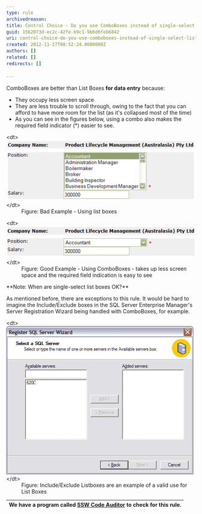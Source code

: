 ```yaml
---
type: rule
archivedreason: 
title: Control Choice - Do you use ComboBoxes instead of single-select List Boxes?
guid: 1562073d-ec2c-42fe-b9c1-9b6d6feb6842
uri: control-choice-do-you-use-comboboxes-instead-of-single-select-list-boxes
created: 2012-11-27T08:52:24.0000000Z
authors: []
related: []
redirects: []

---
```


ComboBoxes are better than List Boxes  **for data entry** because:

* They occupy less screen space
* They are less trouble to scroll through, owing to the fact that you can afford to have more room for the list (as it's collapsed most of the time)
* As you can see in the figures below, using a combo also makes the required field indicator (\*) easier to see.


<!--endintro-->
<dl class="badImage">&lt;dt&gt;<img alt="Web Page with ListBoxes" src="../../assets/ListBoxesAreEvil_SingleSelectBad.gif">&lt;/dt&gt;
<dd>Figure: Bad Example - Using list boxes</dd></dl><dl class="goodImage">&lt;dt&gt;<img alt="Web Page with ComboBox" src="../../assets/ListBoxesAreEvil_SingleSelectGood.gif">&lt;/dt&gt;
<dd>Figure: Good Example - Using ComboBoxes - takes up less screen space and the required field indication is easy to see</dd></dl>
 **Note: When are single-select list boxes OK?** 

As mentioned before, there are exceptions to this rule. It would be hard to imagine the Include/Exclude boxes in the SQL Server Enterprise Manager's Server Registration Wizard being handled with ComboBoxes, for example.
<dl class="image">&lt;dt&gt;<img alt="Register SQL Server Wizard" src="../../assets/ListBoxesAreEvil_ExceptForThisOne.gif">&lt;/dt&gt;
<dd>Figure: Include/Exclude Listboxes are an example of a valid use for List Boxes</dd></dl>

| We have a program called [SSW Code Auditor](http://www.ssw.com.au/ssw/CodeAuditor/) to check for this rule. |
| --- |
